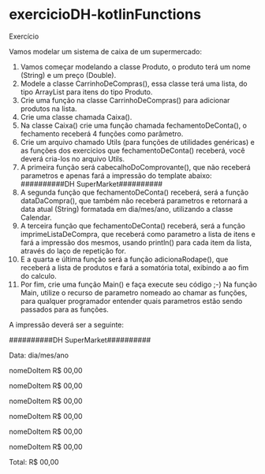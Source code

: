 # exercicioDH-kotlinFunctions


Exercício


Vamos modelar um sistema de caixa de um supermercado:


1) Vamos começar modelando a classe Produto, o produto terá um nome (String) e um preço (Double).
2) Modele a classe CarrinhoDeCompras(), essa classe terá uma lista, do tipo ArrayList<Produto> para itens do tipo Produto.
3) Crie uma função na classe CarrinhoDeCompras() para adicionar produtos na lista.
4) Crie uma classe chamada Caixa().
5) Na classe Caixa() crie uma função chamada fechamentoDeConta(), o fechamento receberá 4 funções como parâmetro.
6) Crie um arquivo chamado Utils (para funções de utilidades genéricas) e as funções dos exercicios que fechamentoDeConta() receberá, você deverá cria-los no arquivo Utils.
7) A primeira função será cabecalhoDoComprovante(), que não receberá parametros e apenas fará a impressão do template abaixo:
##########DH SuperMarket##########
8) A segunda função que fechamentoDeConta() receberá, será a função dataDaCompra(), que também não receberá parametros e retornará a data atual (String) formatada em dia/mes/ano, utilizando a classe Calendar.
9) A terceira função que fechamentoDeConta() receberá, será a função imprimeListaDeCompra, que receberá como parametro a lista de itens e fará a impressão dos mesmos, usando println() para cada item da lista, através do laço de repetição for.
10) E a quarta e última função será a função adicionaRodape(), que receberá a lista de produtos e fará a somatória total, exibindo a ao fim do calculo.
11) Por fim, crie uma função Main() e faça execute seu código ;-) Na função Main, utilize o recurso de parametro nomeado ao chamar as funções, para qualquer programador entender quais parametros estão sendo passados para as funções.
  
  
A impressão deverá ser a seguinte:
  
  
##########DH SuperMarket##########
  
  
Data: dia/mes/ano
  
  
nomeDoItem R$ 00,00
  
  
nomeDoItem R$ 00,00
  
  
nomeDoItem R$ 00,00
  
  
nomeDoItem R$ 00,00
  
  
nomeDoItem R$ 00,00
  
  
nomeDoItem R$ 00,00
  
  
Total: R$ 00,00
